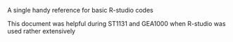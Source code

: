 A single handy reference for basic R-studio codes

This document was helpful during ST1131 and GEA1000 when R-studio was used rather extensively
